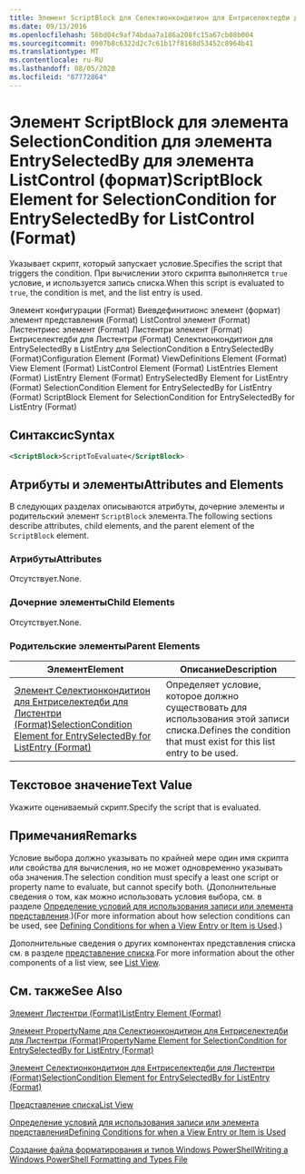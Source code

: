 ```yaml
---
title: Элемент ScriptBlock для Селектионкондитион для Ентриселектедби для ListControl (Format) | Документация Майкрософт
ms.date: 09/13/2016
ms.openlocfilehash: 56bd04c9af74bdaa7a186a208fc15a67cb08b004
ms.sourcegitcommit: 0907b8c6322d2c7c61b17f8168d53452c8964b41
ms.translationtype: MT
ms.contentlocale: ru-RU
ms.lasthandoff: 08/05/2020
ms.locfileid: "87772864"
---
```

# <a name="scriptblock-element-for-selectioncondition-for-entryselectedby-for-listcontrol-format"></a><span data-ttu-id="0335f-102">Элемент ScriptBlock для элемента SelectionCondition для элемента EntrySelectedBy для элемента ListControl (формат)</span><span class="sxs-lookup"><span data-stu-id="0335f-102">ScriptBlock Element for SelectionCondition for EntrySelectedBy for ListControl (Format)</span></span>

<span data-ttu-id="0335f-103">Указывает скрипт, который запускает условие.</span><span class="sxs-lookup"><span data-stu-id="0335f-103">Specifies the script that triggers the condition.</span></span> <span data-ttu-id="0335f-104">При вычислении этого скрипта выполняется `true` условие, и используется запись списка.</span><span class="sxs-lookup"><span data-stu-id="0335f-104">When this script is evaluated to `true`, the condition is met, and the list entry is used.</span></span>

<span data-ttu-id="0335f-105">Элемент конфигурации (Format) Виевдефинитионс элемент (формат) элемент представления (Format) ListControl элемент (Format) Листентриес элемент (Format) Листентри элемент (Format) Ентриселектедби для Листентри (Format) Селектионкондитион для EntrySelectedBy в ListEntry для SelectionCondition в EntrySelectedBy (Format)</span><span class="sxs-lookup"><span data-stu-id="0335f-105">Configuration Element (Format) ViewDefinitions Element (Format) View Element (Format) ListControl Element (Format) ListEntries Element (Format) ListEntry Element (Format) EntrySelectedBy Element for ListEntry (Format) SelectionCondition Element for EntrySelectedBy for ListEntry (Format) ScriptBlock Element for SelectionCondition for EntrySelectedBy for ListEntry (Format)</span></span>

## <a name="syntax"></a><span data-ttu-id="0335f-106">Синтаксис</span><span class="sxs-lookup"><span data-stu-id="0335f-106">Syntax</span></span>

```xml
<ScriptBlock>ScriptToEvaluate</ScriptBlock>
```

## <a name="attributes-and-elements"></a><span data-ttu-id="0335f-107">Атрибуты и элементы</span><span class="sxs-lookup"><span data-stu-id="0335f-107">Attributes and Elements</span></span>

<span data-ttu-id="0335f-108">В следующих разделах описываются атрибуты, дочерние элементы и родительский элемент `ScriptBlock` элемента.</span><span class="sxs-lookup"><span data-stu-id="0335f-108">The following sections describe attributes, child elements, and the parent element of the `ScriptBlock` element.</span></span>

### <a name="attributes"></a><span data-ttu-id="0335f-109">Атрибуты</span><span class="sxs-lookup"><span data-stu-id="0335f-109">Attributes</span></span>

<span data-ttu-id="0335f-110">Отсутствует.</span><span class="sxs-lookup"><span data-stu-id="0335f-110">None.</span></span>

### <a name="child-elements"></a><span data-ttu-id="0335f-111">Дочерние элементы</span><span class="sxs-lookup"><span data-stu-id="0335f-111">Child Elements</span></span>

<span data-ttu-id="0335f-112">Отсутствует.</span><span class="sxs-lookup"><span data-stu-id="0335f-112">None.</span></span>

### <a name="parent-elements"></a><span data-ttu-id="0335f-113">Родительские элементы</span><span class="sxs-lookup"><span data-stu-id="0335f-113">Parent Elements</span></span>

|<span data-ttu-id="0335f-114">Элемент</span><span class="sxs-lookup"><span data-stu-id="0335f-114">Element</span></span>|<span data-ttu-id="0335f-115">Описание</span><span class="sxs-lookup"><span data-stu-id="0335f-115">Description</span></span>|
|-------------|-----------------|
|[<span data-ttu-id="0335f-116">Элемент Селектионкондитион для Ентриселектедби для Листентри (Format)</span><span class="sxs-lookup"><span data-stu-id="0335f-116">SelectionCondition Element for EntrySelectedBy for ListEntry (Format)</span></span>](./selectioncondition-element-for-entryselectedby-for-listcontrol-format.md)|<span data-ttu-id="0335f-117">Определяет условие, которое должно существовать для использования этой записи списка.</span><span class="sxs-lookup"><span data-stu-id="0335f-117">Defines the condition that must exist for this list entry to be used.</span></span>|

## <a name="text-value"></a><span data-ttu-id="0335f-118">Текстовое значение</span><span class="sxs-lookup"><span data-stu-id="0335f-118">Text Value</span></span>

<span data-ttu-id="0335f-119">Укажите оцениваемый скрипт.</span><span class="sxs-lookup"><span data-stu-id="0335f-119">Specify the script that is evaluated.</span></span>

## <a name="remarks"></a><span data-ttu-id="0335f-120">Примечания</span><span class="sxs-lookup"><span data-stu-id="0335f-120">Remarks</span></span>

<span data-ttu-id="0335f-121">Условие выбора должно указывать по крайней мере один имя скрипта или свойства для вычисления, но не может одновременно указывать оба значения.</span><span class="sxs-lookup"><span data-stu-id="0335f-121">The selection condition must specify a least one script or property name to evaluate, but cannot specify both.</span></span> <span data-ttu-id="0335f-122">(Дополнительные сведения о том, как можно использовать условия выбора, см. в разделе [Определение условий для использования записи или элемента представления](./defining-conditions-for-displaying-data.md).)</span><span class="sxs-lookup"><span data-stu-id="0335f-122">(For more information about how selection conditions can be used, see [Defining Conditions for when a View Entry or Item is Used](./defining-conditions-for-displaying-data.md).)</span></span>

<span data-ttu-id="0335f-123">Дополнительные сведения о других компонентах представления списка см. в разделе [представление списка](./creating-a-list-view.md).</span><span class="sxs-lookup"><span data-stu-id="0335f-123">For more information about the other components of a list view, see [List View](./creating-a-list-view.md).</span></span>

## <a name="see-also"></a><span data-ttu-id="0335f-124">См. также</span><span class="sxs-lookup"><span data-stu-id="0335f-124">See Also</span></span>

[<span data-ttu-id="0335f-125">Элемент Листентри (Format)</span><span class="sxs-lookup"><span data-stu-id="0335f-125">ListEntry Element (Format)</span></span>](./listentry-element-for-listcontrol-format.md)

[<span data-ttu-id="0335f-126">Элемент PropertyName для Селектионкондитион для Ентриселектедби для Листентри (Format)</span><span class="sxs-lookup"><span data-stu-id="0335f-126">PropertyName Element for SelectionCondition for EntrySelectedBy for ListEntry (Format)</span></span>](./propertyname-element-for-selectioncondition-for-entryselectedby-for-listcontrol-format.md)

[<span data-ttu-id="0335f-127">Элемент Селектионкондитион для Ентриселектедби для Листентри (Format)</span><span class="sxs-lookup"><span data-stu-id="0335f-127">SelectionCondition Element for EntrySelectedBy for ListEntry (Format)</span></span>](./selectioncondition-element-for-entryselectedby-for-listcontrol-format.md)

[<span data-ttu-id="0335f-128">Представление списка</span><span class="sxs-lookup"><span data-stu-id="0335f-128">List View</span></span>](./creating-a-list-view.md)

[<span data-ttu-id="0335f-129">Определение условий для использования записи или элемента представления</span><span class="sxs-lookup"><span data-stu-id="0335f-129">Defining Conditions for when a View Entry or Item is Used</span></span>](./defining-conditions-for-displaying-data.md)

[<span data-ttu-id="0335f-130">Создание файла форматирования и типов Windows PowerShell</span><span class="sxs-lookup"><span data-stu-id="0335f-130">Writing a Windows PowerShell Formatting and Types File</span></span>](./writing-a-powershell-formatting-file.md)
